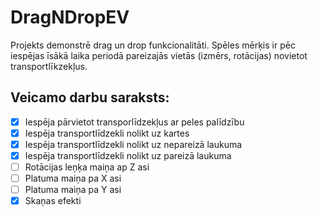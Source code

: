 # DragNDropEV
Projekts demonstrē drag un drop funkcionalitāti. Spēles mērķis ir pēc iespējas īsākā laika periodā pareizajās vietās (izmērs, rotācijas) novietot transportlīkzekļus.

## Veicamo darbu saraksts:
- [x] Iespēja pārvietot transporlīdzekļus ar peles palīdzību
- [x] Iespēja transportlīdzekli nolikt uz kartes
- [x] Iespēja transportlīdzekli nolikt uz nepareizā laukuma
- [x] Iespēja transportlīdzekli nolikt uz pareizā laukuma
- [ ] Rotācijas leņķa maiņa ap Z asi
- [ ] Platuma maiņa pa X asi
- [ ] Platuma maiņa pa Y asi
- [x] Skaņas efekti
